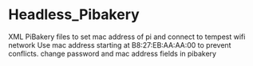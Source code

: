 # Headless_Pibakery
XML PiBakery files to set mac address of pi and connect to tempest wifi network
Use mac address starting at B8:27:EB:AA:AA:00 to prevent conflicts.
change password and mac address fields in pibakery
